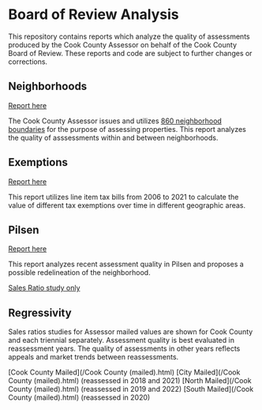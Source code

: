 # Board of Review Analysis

This repository contains reports which analyze the quality of assessments produced by the Cook County Assessor on behalf of the Cook County Board of Review. These reports and code are subject to further changes or corrections.

## Neighborhoods

[Report here](/neighborhoods_analysis.html)

The Cook County Assessor issues and utilizes [860 neighborhood boundaries](https://datacatalog.cookcountyil.gov/Property-Taxation/Assessor-Neighborhood-Boundaries/pcdw-pxtg) for the purpose of assessing properties. This report analyzes the quality of asssessments within and between neighborhoods.

## Exemptions

[Report here](/exemptions_analysis.html)

This report utilizes line item tax bills from 2006 to 2021 to calculate the value of different tax exemptions over time in different geographic areas.
 
## Pilsen

[Report here](/pilsen_analysis.html)

This report analyzes recent assessment quality in Pilsen and proposes a possible redelineation of the neighborhood.

[Sales Ratio study only](/77141.html)

## Regressivity

Sales ratios studies for Assessor mailed values are shown for Cook County and each triennial separately. Assessment quality is best evaluated in reassessment years. The quality of assessments in other years reflects appeals and market trends between reassessments.

[Cook County Mailed](/Cook County (mailed).html)
[City Mailed](/Cook County (mailed).html) (reassessed in 2018 and 2021)
[North Mailed](/Cook County (mailed).html) (reassessed in 2019 and 2022)
[South Mailed](/Cook County (mailed).html) (reassessed in 2020)


